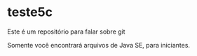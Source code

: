# teste5c

Este é um repositório para falar sobre git

Somente você encontrará arquivos de Java SE, para iniciantes.

